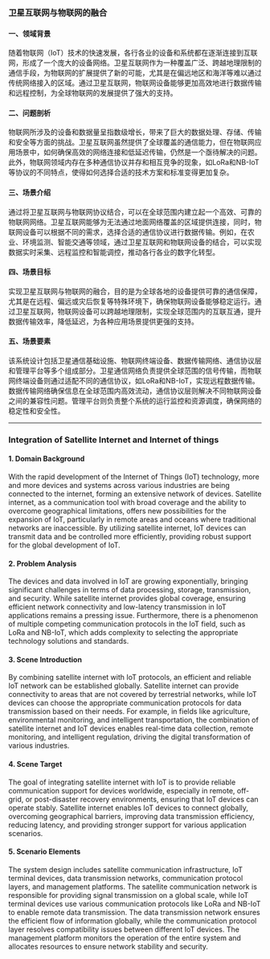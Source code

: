 ### 卫星互联网与物联网的融合

#### 一、领域背景

随着物联网（IoT）技术的快速发展，各行各业的设备和系统都在逐渐连接到互联网，形成了一个庞大的设备网络。卫星互联网作为一种覆盖广泛、跨越地理限制的通信手段，为物联网的扩展提供了新的可能，尤其是在偏远地区和海洋等难以通过传统网络接入的区域。通过卫星互联网，物联网设备能够更加高效地进行数据传输和远程控制，为全球物联网的发展提供了强大的支持。

#### 二、问题剖析

物联网所涉及的设备和数据量呈指数级增长，带来了巨大的数据处理、存储、传输和安全等方面的挑战。卫星互联网虽然提供了全球覆盖的通信能力，但在物联网应用场景中，如何确保高效的网络连接和低延迟传输，仍然是一个亟待解决的问题。此外，物联网领域内存在多种通信协议并存和相互竞争的现象，如LoRa和NB-IoT等协议的不同特点，使得如何选择合适的技术方案和标准变得更加复杂。

#### 三、场景介绍

通过将卫星互联网与物联网协议结合，可以在全球范围内建立起一个高效、可靠的物联网网络。卫星互联网能够为无法通过地面网络覆盖的区域提供连接，同时，物联网设备可以根据不同的需求，选择合适的通信协议进行数据传输。例如，在农业、环境监测、智能交通等领域，通过卫星互联网和物联网设备的结合，可以实现数据实时采集、远程监控和智能调控，推动各行各业的数字化转型。

#### 四、场景目标

实现卫星互联网与物联网的融合，目的是为全球各地的设备提供可靠的通信保障，尤其是在远程、偏远或灾后恢复等特殊环境下，确保物联网设备能够稳定运行。通过卫星互联网，物联网设备可以跨越地理限制，实现全球范围内的互联互通，提升数据传输效率，降低延迟，为各种应用场景提供更强的支持。

#### 五、场景要素

该系统设计包括卫星通信基础设施、物联网终端设备、数据传输网络、通信协议层和管理平台等多个组成部分。卫星通信网络负责提供全球范围的信号传输，而物联网终端设备则通过适配不同的通信协议，如LoRa和NB-IoT，实现远程数据传输。数据传输网络确保信息在全球范围内高效流动，通信协议层则解决不同物联网设备之间的兼容性问题。管理平台则负责整个系统的运行监控和资源调度，确保网络的稳定性和安全性。

------

### Integration of Satellite Internet and Internet of things

#### 1. Domain Background

With the rapid development of the Internet of Things (IoT) technology, more and more devices and systems across various industries are being connected to the internet, forming an extensive network of devices. Satellite internet, as a communication tool with broad coverage and the ability to overcome geographical limitations, offers new possibilities for the expansion of IoT, particularly in remote areas and oceans where traditional networks are inaccessible. By utilizing satellite internet, IoT devices can transmit data and be controlled more efficiently, providing robust support for the global development of IoT.

#### 2. Problem Analysis

The devices and data involved in IoT are growing exponentially, bringing significant challenges in terms of data processing, storage, transmission, and security. While satellite internet provides global coverage, ensuring efficient network connectivity and low-latency transmission in IoT applications remains a pressing issue. Furthermore, there is a phenomenon of multiple competing communication protocols in the IoT field, such as LoRa and NB-IoT, which adds complexity to selecting the appropriate technology solutions and standards.

#### 3. Scene Introduction

By combining satellite internet with IoT protocols, an efficient and reliable IoT network can be established globally. Satellite internet can provide connectivity to areas that are not covered by terrestrial networks, while IoT devices can choose the appropriate communication protocols for data transmission based on their needs. For example, in fields like agriculture, environmental monitoring, and intelligent transportation, the combination of satellite internet and IoT devices enables real-time data collection, remote monitoring, and intelligent regulation, driving the digital transformation of various industries.

#### 4. Scene Target

The goal of integrating satellite internet with IoT is to provide reliable communication support for devices worldwide, especially in remote, off-grid, or post-disaster recovery environments, ensuring that IoT devices can operate stably. Satellite internet enables IoT devices to connect globally, overcoming geographical barriers, improving data transmission efficiency, reducing latency, and providing stronger support for various application scenarios.

#### 5. Scenario Elements

The system design includes satellite communication infrastructure, IoT terminal devices, data transmission networks, communication protocol layers, and management platforms. The satellite communication network is responsible for providing signal transmission on a global scale, while IoT terminal devices use various communication protocols like LoRa and NB-IoT to enable remote data transmission. The data transmission network ensures the efficient flow of information globally, while the communication protocol layer resolves compatibility issues between different IoT devices. The management platform monitors the operation of the entire system and allocates resources to ensure network stability and security.
